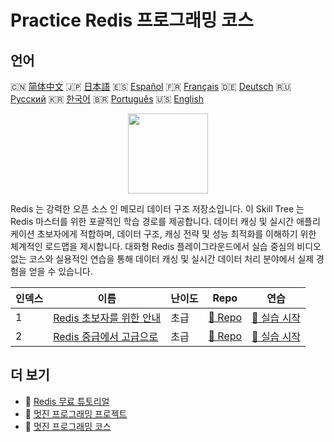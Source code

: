 # Practice Redis 프로그래밍 코스

## 언어

🇨🇳 [简体中文](README_zh.md) 🇯🇵 [日本語](README_ja.md) 🇪🇸 [Español](README_es.md) 🇫🇷 [Français](README_fr.md) 🇩🇪 [Deutsch](README_de.md) 🇷🇺 [Русский](README_ru.md) 🇰🇷 [한국어](README_ko.md) 🇧🇷 [Português](README_pt.md) 🇺🇸 [English](README.md) 

<div align="center">
<img width="128px" src="https://file.labex.io/path/4MMYfz8sH7hJ.png">
</div>

Redis 는 강력한 오픈 소스 인 메모리 데이터 구조 저장소입니다. 이 Skill Tree 는 Redis 마스터를 위한 포괄적인 학습 경로를 제공합니다. 데이터 캐싱 및 실시간 애플리케이션 초보자에게 적합하며, 데이터 구조, 캐싱 전략 및 성능 최적화를 이해하기 위한 체계적인 로드맵을 제시합니다. 대화형 Redis 플레이그라운드에서 실습 중심의 비디오 없는 코스와 실용적인 연습을 통해 데이터 캐싱 및 실시간 데이터 처리 분야에서 실제 경험을 얻을 수 있습니다.

|   인덱스 | 이름                                                                                  | 난이도   | Repo                                                                    | 연습                                                                       |
|----------|---------------------------------------------------------------------------------------|----------|-------------------------------------------------------------------------|----------------------------------------------------------------------------|
|        1 | [Redis 초보자를 위한 안내](https://labex.io/ko/courses/redis-for-beginners)           | 초급     | [🔗 Repo](https://github.com/labex-labs/redis-for-beginners)            | [🚀 실습 시작](https://labex.io/ko/courses/redis-for-beginners)            |
|        2 | [Redis 중급에서 고급으로](https://labex.io/ko/courses/redis-intermediate-to-advanced) | 초급     | [🔗 Repo](https://github.com/labex-labs/redis-intermediate-to-advanced) | [🚀 실습 시작](https://labex.io/ko/courses/redis-intermediate-to-advanced) |

## 더 보기

- 🔗 [Redis 무료 튜토리얼](https://github.com/labex-labs/redis-free-tutorials)
- 🔗 [멋진 프로그래밍 프로젝트](https://github.com/labex-labs/awesome-programming-projects)
- 🔗 [멋진 프로그래밍 코스](https://github.com/labex-labs/awesome-programming-courses)


